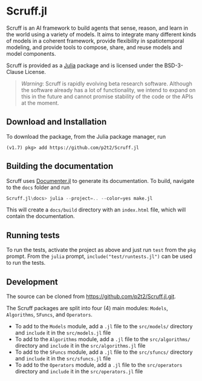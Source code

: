 # Scruff.jl

Scruff is an AI framework to build agents that sense, reason, and learn in the world using a variety of models.  It aims to integrate many different kinds of models in a coherent framework, provide flexibility in spatiotemporal modeling, and provide tools to compose, share, and reuse models and model components.

Scruff is provided as a [Julia](https://julialang.org/) package and is licensed under the BSD-3-Clause License.

> *Warning*: Scruff is rapidly evolving beta research software. Although the software already has a lot of functionality, we intend to expand on this in the future and cannot promise stability of the code or the APIs at the moment.

## Download and Installation

To download the package, from the Julia package manager, run

```julia-repl
(v1.7) pkg> add https://github.com/p2t2/Scruff.jl
```

## Building the documentation

Scruff uses [Documenter.jl](https://juliadocs.github.io/Documenter.jl/stable/) to generate its documentation.  To build, navigate to the `docs` folder and run

```julia
Scruff.jl\docs> julia --project=.. --color=yes make.jl
```

This will create a `docs/build` directory with an `index.html` file, which will contain the documentation.

## Running tests

To run the tests, activate the project as above and just run `test` from the `pkg` prompt.  From the `julia` prompt, `include("test/runtests.jl")` can be used to run the tests.

## Development

The source can be cloned from https://github.com/p2t2/Scruff.jl.git.

The Scruff packages are split into four (4) main modules:  `Models`, `Algorithms`, `SFuncs`, and `Operators`.

- To add to the `Models` module, add a `.jl` file to the `src/models/` directory and `include` it in the `src/models.jl` file
- To add to the `Algorithms` module, add a `.jl` file to the `src/algorithms/` directory and `include` it in the `src/algorithms.jl` file
- To add to the `SFuncs` module, add a `.jl` file to the `src/sfuncs/` directory and `include` it in the `src/sfuncs.jl` file
- To add to the `Operators` module, add a `.jl` file to the `src/operators` directory and `include` it in the `src/operators.jl` file
